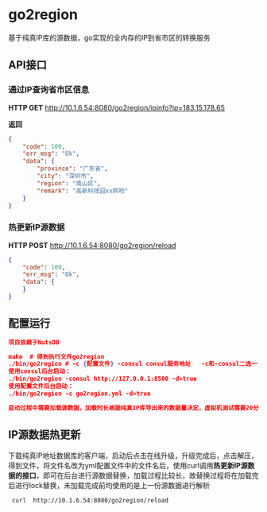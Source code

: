 # go2region

基于纯真IP库的源数据，go实现的全内存的IP到省市区的转换服务

## API接口

### 通过IP查询省市区信息

**HTTP GET**  http://10.1.6.54:8080/go2region/ipinfo?ip=183.15.178.65

**返回**

```json
{
	"code": 100,
	"err_msg": "Ok",
	"data": {
		"province": "广东省",
		"city": "深圳市",
		"region": "南山区",
		"remark": "高新科技园xx网吧"
	}
}
```



### 热更新IP源数据

**HTTP POST** http://10.1.6.54:8080/go2region/reload

```json
{
	"code": 100,
	"err_msg": "Ok",
	"data": {
	}
}
```



## 配置运行

```json
项目依赖于NutsDB

make  # 得到执行文件go2region
./bin/go2region # -c {配置文件} -consul consul服务地址   -c和-consul二选一  -d=true表deamon方式运行，需要前台运行请不要携带-d参数
使用consul后台启动：
./bin/go2region -consul http://127.0.0.1:8500 -d=true
使用配置文件后台启动：
./bin/go2region -c go2region.yml -d=true

启动过程中需要加载源数据，加载时长根据纯真IP库导出来的数据量决定，虚拟机测试需要20分钟左右加载53W左右的IP端记录。
```



## IP源数据热更新

下载纯真IP地址数据库的客户端，启动后点击在线升级，升级完成后，点击解压，得到文件，将文件名改为yml配置文件中的文件名后，使用curl调用**热更新IP源数据的接口**，即可在后台进行源数据替换，加载过程比较长，故替换过程将在加载完后进行lock替换，未加载完成前均使用的是上一份源数据进行解析

```
 curl  http://10.1.6.54:8080/go2region/reload
```

